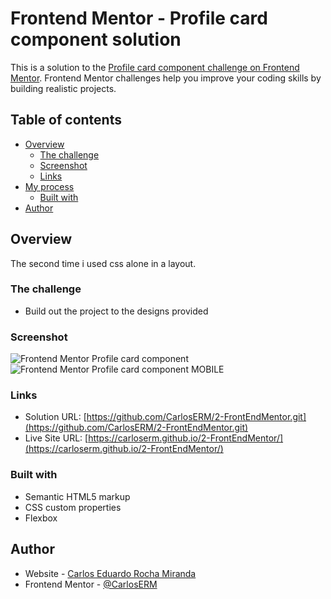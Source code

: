 # Frontend Mentor - Profile card component solution

This is a solution to the [Profile card component challenge on Frontend Mentor](https://www.frontendmentor.io/challenges/profile-card-component-cfArpWshJ). Frontend Mentor challenges help you improve your coding skills by building realistic projects. 

## Table of contents

- [Overview](#overview)
  - [The challenge](#the-challenge)
  - [Screenshot](#screenshot)
  - [Links](#links)
- [My process](#my-process)
  - [Built with](#built-with)
- [Author](#author)


## Overview
The second time i used css alone in a layout. 
### The challenge

- Build out the project to the designs provided

### Screenshot

![Frontend Mentor Profile card component](https://user-images.githubusercontent.com/74724103/115027097-a926a880-9e99-11eb-9fb5-bacf24e2b32f.png)
![Frontend Mentor Profile card component MOBILE](https://user-images.githubusercontent.com/74724103/115027126-b2177a00-9e99-11eb-9185-6551ee8d9f45.png)



### Links

- Solution URL: [https://github.com/CarlosERM/2-FrontEndMentor.git](https://github.com/CarlosERM/2-FrontEndMentor.git)
- Live Site URL: [https://carloserm.github.io/2-FrontEndMentor/](https://carloserm.github.io/2-FrontEndMentor/)


### Built with

- Semantic HTML5 markup
- CSS custom properties
- Flexbox

## Author

- Website - [Carlos Eduardo Rocha Miranda](https://www.your-site.com)
- Frontend Mentor - [@CarlosERM](https://www.frontendmentor.io/profile/CarlosERM)



